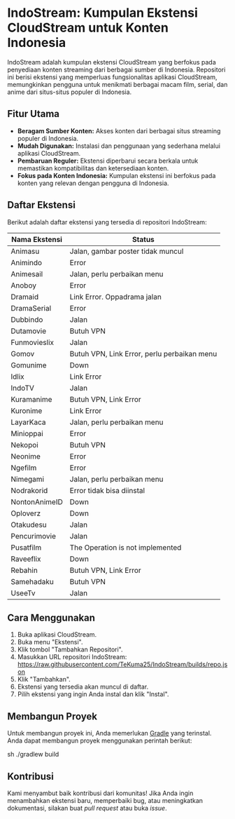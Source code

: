# IndoStream: Kumpulan Ekstensi CloudStream untuk Konten Indonesia

IndoStream adalah kumpulan ekstensi CloudStream yang berfokus pada penyediaan konten streaming dari berbagai sumber di Indonesia. Repositori ini berisi ekstensi yang memperluas fungsionalitas aplikasi CloudStream, memungkinkan pengguna untuk menikmati berbagai macam film, serial, dan anime dari situs-situs populer di Indonesia.

## Fitur Utama

*   **Beragam Sumber Konten:** Akses konten dari berbagai situs streaming populer di Indonesia.
*   **Mudah Digunakan:** Instalasi dan penggunaan yang sederhana melalui aplikasi CloudStream.
*   **Pembaruan Reguler:** Ekstensi diperbarui secara berkala untuk memastikan kompatibilitas dan ketersediaan konten.
*   **Fokus pada Konten Indonesia:** Kumpulan ekstensi ini berfokus pada konten yang relevan dengan pengguna di Indonesia.

## Daftar Ekstensi

Berikut adalah daftar ekstensi yang tersedia di repositori IndoStream:

| Nama Ekstensi | Status                                      |
| ------------- | ------------------------------------------- |
| Animasu       | Jalan, gambar poster tidak muncul           |
| Animindo      | Error                                       |
| Animesail     | Jalan, perlu perbaikan menu                 |
| Anoboy        | Error                                       |
| Dramaid       | Link Error. Oppadrama jalan                 |
| DramaSerial   | Error                                       |
| Dubbindo      | Jalan                                       |
| Dutamovie     | Butuh VPN                                   |
| Funmovieslix  | Jalan                                       |
| Gomov         | Butuh VPN, Link Error, perlu perbaikan menu |
| Gomunime      | Down                                        |
| Idlix         | Link Error                                  |
| IndoTV        | Jalan                                       |
| Kuramanime    | Butuh VPN, Link Error                       |
| Kuronime      | Link Error                                  |
| LayarKaca     | Jalan, perlu perbaikan menu                 |
| Minioppai     | Error                                       |
| Nekopoi       | Butuh VPN                                   |
| Neonime       | Error                                       |
| Ngefilm       | Error                                       |
| Nimegami      | Jalan, perlu perbaikan menu                 |
| Nodrakorid    | Error tidak bisa diinstal                   |
| NontonAnimeID | Down                                        |
| Oploverz      | Down                                        |
| Otakudesu     | Jalan                                       |
| Pencurimovie  | Jalan                                       |
| Pusatfilm     | The Operation is not implemented            |
| Raveeflix     | Down                                        |
| Rebahin       | Butuh VPN, Link Error                       |
| Samehadaku    | Butuh VPN                                   |
| UseeTv        | Jalan                                       |

## Cara Menggunakan

1.  Buka aplikasi CloudStream.
2.  Buka menu "Ekstensi".
3.  Klik tombol "Tambahkan Repositori".
4.  Masukkan URL repositori IndoStream: https://raw.githubusercontent.com/TeKuma25/IndoStream/builds/repo.json
5.  Klik "Tambahkan".
6.  Ekstensi yang tersedia akan muncul di daftar.
7.  Pilih ekstensi yang ingin Anda instal dan klik "Instal".

## Membangun Proyek

Untuk membangun proyek ini, Anda memerlukan [Gradle](https://gradle.org/) yang terinstal. Anda dapat membangun proyek menggunakan perintah berikut:

sh ./gradlew build

## Kontribusi

Kami menyambut baik kontribusi dari komunitas! Jika Anda ingin menambahkan ekstensi baru, memperbaiki bug, atau meningkatkan dokumentasi, silakan buat *pull request* atau buka *issue*.
